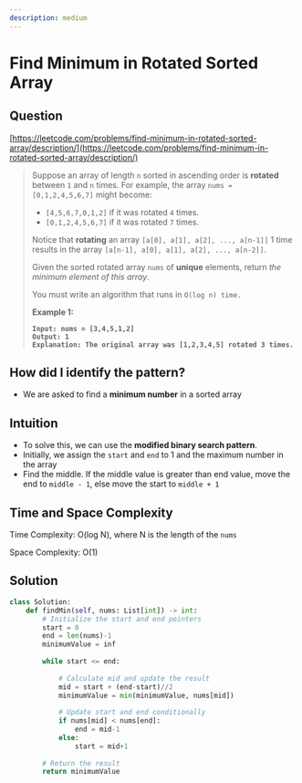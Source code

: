 ```yaml
---
description: medium
---
```


# Find Minimum in Rotated Sorted Array

## Question

[https://leetcode.com/problems/find-minimum-in-rotated-sorted-array/description/](https://leetcode.com/problems/find-minimum-in-rotated-sorted-array/description/)

> Suppose an array of length `n` sorted in ascending order is **rotated** between `1` and `n` times. For example, the array `nums = [0,1,2,4,5,6,7]` might become:
>
> * `[4,5,6,7,0,1,2]` if it was rotated `4` times.
> * `[0,1,2,4,5,6,7]` if it was rotated `7` times.
>
> Notice that **rotating** an array `[a[0], a[1], a[2], ..., a[n-1]]` 1 time results in the array `[a[n-1], a[0], a[1], a[2], ..., a[n-2]]`.
>
> Given the sorted rotated array `nums` of **unique** elements, return _the minimum element of this array_.
>
> You must write an algorithm that runs in `O(log n) time.`
>
> &#x20;
>
> **Example 1:**
>
> <pre><code><strong>Input: nums = [3,4,5,1,2]
> </strong><strong>Output: 1
> </strong><strong>Explanation: The original array was [1,2,3,4,5] rotated 3 times.
> </strong></code></pre>

## How did I identify the pattern?

* We are asked to find a **minimum number** in a sorted array

## Intuition

* To solve this, we can use the **modified binary search pattern**.
* Initially, we assign the `start` and `end` to 1 and the maximum number in the array
* Find the middle. If the middle value is greater than end value, move the end to `middle - 1`,  else move the start to `middle + 1`

## Time and Space Complexity

Time Complexity: O(log N), where N is the length of the `nums`

Space Complexity: O(1)

## Solution

```python
class Solution:
    def findMin(self, nums: List[int]) -> int:
        # Initialize the start and end pointers
        start = 0
        end = len(nums)-1
        minimumValue = inf
        
        while start <= end:
        
            # Calculate mid and update the result
            mid = start + (end-start)//2
            minimumValue = min(minimumValue, nums[mid])
            
            # Update start and end conditionally
            if nums[mid] < nums[end]:
                end = mid-1
            else:
                start = mid+1
        
        # Return the result
        return minimumValue
```

